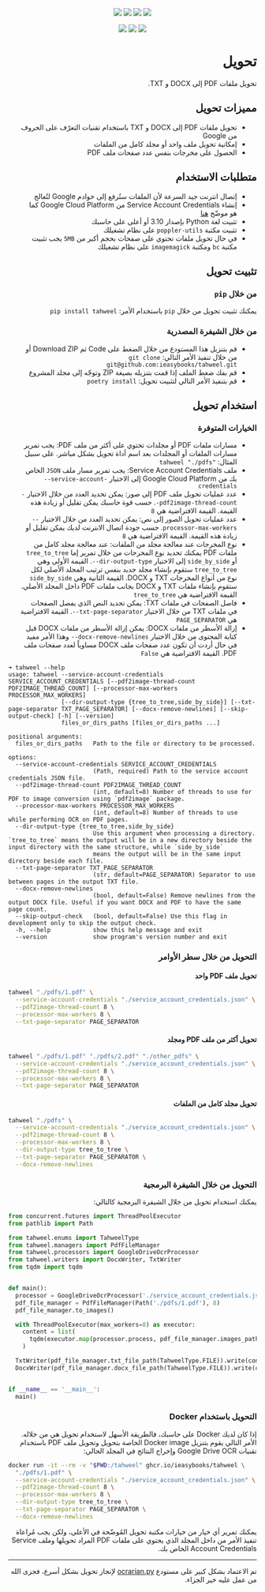 <div align="center">
  <a href="https://pypi.org/project/tahweel" target="_blank"><img src="https://img.shields.io/pypi/v/tahweel?label=PyPI%20Version&color=limegreen" /></a>
  <a href="https://pypi.org/project/tahweel" target="_blank"><img src="https://img.shields.io/pypi/pyversions/tahweel?color=limegreen" /></a>
  <a href="https://github.com/ieasybooks/tahweel/blob/main/LICENSE" target="_blank"><img src="https://img.shields.io/pypi/l/tahweel?color=limegreen" /></a>
  <a href="https://pepy.tech/project/tahweel" target="_blank"><img src="https://static.pepy.tech/badge/tahweel" /></a>

  <a href="https://github.com/ieasybooks/tahweel/actions/workflows/pre-commit.yml" target="_blank"><img src="https://github.com/ieasybooks/tahweel/actions/workflows/pre-commit.yml/badge.svg" /></a>
  <a href="https://sonarcloud.io/summary/new_code?id=ieasybooks_tahweel" target="_blank"><img src="https://sonarcloud.io/api/project_badges/measure?project=ieasybooks_tahweel&metric=code_smells" /></a>
  <a href="https://tahweel.ieasybooks.com" target="_blank"><img src="https://colab.research.google.com/assets/colab-badge.svg" /></a>
</div>

<h1 dir="rtl">تحويل</h1>

<p dir="rtl">تحويل ملفات PDF إلى DOCX و TXT.</p>

<h2 dir="rtl">مميزات تحويل</h2>

<ul dir="rtl">
  <li>تحويل ملفات PDF إلى DOCX و TXT باستخدام تقنيات التعرّف على الحروف من Google</li>
  <li>إمكانية تحويل ملف واحد أو مجلد كامل من الملفات</li>
  <li>الحصول على مخرجات بنفس عدد صفحات ملف PDF</li>
</ul>

<h2 dir="rtl">متطلبات الاستخدام</h2>

<ul dir="rtl">
  <li>إتصال انترنت جيد السرعة لأن الملفات ستُرفع إلى خوادم Google لتُعالج</li>
  <li>إنشاء Service Account Credentials من Google Cloud Platform كما هو موضّح <a href="https://developers.google.com/workspace/guides/create-credentials">هنا</a></li>
  <li>تثبيت لغة Python بإصدار 3.10 أو أعلى على حاسبك</li>
  <li>تثبيت مكتبة <code>poppler-utils</code> على نظام تشغيلك</li>
  <li>في حال تحويل ملفات تحتوي على صفحات بحجم أكبر من <code dir=ltr>5MB</code> يجب تثبيت مكتبة <code>bc</code> ومكتبة <code>imagemagick</code> على نظام تشغيلك</li>
</ul>

<h2 dir="rtl">تثبيت تحويل</h2>

<h3 dir="rtl">من خلال <code>pip</code></h3>

<p dir="rtl">يمكنك تثبيت تحويل من خلال <code>pip</code> باستخدام الأمر: <code dir="ltr">pip install tahweel</code></p>

<h3 dir="rtl">من خلال الشيفرة المصدرية</h3>

<ul dir="rtl">
  <li>قم بتنزيل هذا المستودع من خلال الضغط على Code ثم Download ZIP أو من خلال تنفيذ الأمر التالي: <code>git clone git@github.com:ieasybooks/tahweel.git</code></li>
  <li>قم بفك ضغط الملف إذا قمت بتنزيله بصيغة ZIP وتوجّه إلى مجلد المشروع</li>
  <li>قم بتنفيذ الأمر التالي لتثبيت تحويل: <code dir="ltr">poetry install</code></li>
</ul>

<h2 dir="rtl">استخدام تحويل</h2>

<h3 dir="rtl">الخيارات المتوفرة</h3>

<ul dir="rtl">
  <li>مسارات ملفات PDF أو مجلدات تحتوي على أكثر من ملف PDF: يجب تمرير مسارات الملفات أو المجلدات بعد اسم أداة تحويل بشكل مباشر. على سبيل المثال: <code dir="ltr">tahweel "./pdfs"</code></li>
  <li>ملف Service Account Credentials: يجب تمرير مسار ملف <code>JSON</code> الخاص بك من Google Cloud Platform إلى الاختيار <code dir="ltr">--service-account-credentials</code></li>
  <li>عدد عمليات تحويل ملف PDF إلى صور: يمكن تحديد العدد من خلال الاختيار <code dir="ltr">--pdf2image-thread-count</code>. حسب قوة حاسبك يمكن تقليل أو زيادة هذه القيمة. القيمة الافتراضية هي <code dir="ltr">8</code></li>
  <li>عدد عمليات تحويل الصور إلى نص: يمكن تحديد العدد من خلال الاختيار <code dir="ltr">--processor-max-workers</code>. حسب جودة اتصال الانترنت لديك يمكن تقليل أو زيادة هذه القيمة. القيمة الافتراضية هي <code dir="ltr">8</code></li>
  <li>نوع المخرجات عند معالجة مجلد من الملفات: عند معالجة مجلد كامل من ملفات PDF يمكنك تحديد نوع المخرجات من خلال تمرير إما <code>tree_to_tree</code> أو <code>side_by_side</code> إلى الاختيار <code dir="ltr">--dir-output-type</code>. القيمة الأولى وهي <code>tree_to_tree</code> ستقوم بإنشاء مجلد جديد بنفس ترتيب المجلد الأصلي لكل نوع من أنواع المخرجات TXT و DOCX. القيمة الثانية وهي <code>side_by_side</code> ستقوم بإنشاء ملفات TXT و DOCX بجانب ملفات PDF داخل المجلد الأصلي. القيمة الافتراضية هي <code dir="ltr">tree_to_tree</code></li>
  <li>فاصل الصفحات في ملفات TXT: يمكن تحديد النص الذي يفصل الصفحات في ملفات TXT من خلال الاختيار <code dir="ltr">--txt-page-separator</code>. القيمة الافتراضية هي <code dir="ltr">PAGE_SEPARATOR</code></li>
  <li>إزالة الأسطر من ملفات DOCX: يمكن إزالة الأسطر من ملفات DOCX قبل كتابة المحتوى من خلال الاختيار <code dir="ltr">--docx-remove-newlines</code> وهذا الأمر مفيد في حال أردت أن تكون عدد صفحات ملف DOCX مساوياً لعدد صفحات ملف PDF. القيمة الافتراضية هي <code dir="ltr">False</code></li>
</ul>

```
➜ tahweel --help
usage: tahweel --service-account-credentials SERVICE_ACCOUNT_CREDENTIALS [--pdf2image-thread-count PDF2IMAGE_THREAD_COUNT] [--processor-max-workers PROCESSOR_MAX_WORKERS]
               [--dir-output-type {tree_to_tree,side_by_side}] [--txt-page-separator TXT_PAGE_SEPARATOR] [--docx-remove-newlines] [--skip-output-check] [-h] [--version]
               files_or_dirs_paths [files_or_dirs_paths ...]

positional arguments:
  files_or_dirs_paths   Path to the file or directory to be processed.

options:
  --service-account-credentials SERVICE_ACCOUNT_CREDENTIALS
                        (Path, required) Path to the service account credentials JSON file.
  --pdf2image-thread-count PDF2IMAGE_THREAD_COUNT
                        (int, default=8) Number of threads to use for PDF to image conversion using `pdf2image` package.
  --processor-max-workers PROCESSOR_MAX_WORKERS
                        (int, default=8) Number of threads to use while performing OCR on PDF pages.
  --dir-output-type {tree_to_tree,side_by_side}
                        Use this argument when processing a directory. `tree_to_tree` means the output will be in a new directory beside the input directory with the same structure, while `side_by_side`
                        means the output will be in the same input directory beside each file.
  --txt-page-separator TXT_PAGE_SEPARATOR
                        (str, default=PAGE_SEPARATOR) Separator to use between pages in the output TXT file.
  --docx-remove-newlines
                        (bool, default=False) Remove newlines from the output DOCX file. Useful if you want DOCX and PDF to have the same page count.
  --skip-output-check   (bool, default=False) Use this flag in development only to skip the output check.
  -h, --help            show this help message and exit
  --version             show program's version number and exit
```

<h3 dir="rtl">التحويل من خلال سطر الأوامر</h3>

<h4 dir="rtl">تحويل ملف PDF واحد</h4>

```bash
tahweel "./pdfs/1.pdf" \
  --service-account-credentials "./service_account_credentials.json" \
  --pdf2image-thread-count 8 \
  --processor-max-workers 8 \
  --txt-page-separator PAGE_SEPARATOR
```

<h4 dir="rtl">تحويل أكثر من ملف PDF ومجلد</h4>

```bash
tahweel "./pdfs/1.pdf" "./pdfs/2.pdf" "./other_pdfs" \
  --service-account-credentials "./service_account_credentials.json" \
  --pdf2image-thread-count 8 \
  --processor-max-workers 8 \
  --txt-page-separator PAGE_SEPARATOR
```

<h4 dir="rtl">تحويل مجلد كامل من الملفات</h4>

```bash
tahweel "./pdfs" \
  --service-account-credentials "./service_account_credentials.json" \
  --pdf2image-thread-count 8 \
  --processor-max-workers 8 \
  --dir-output-type tree_to_tree \
  --txt-page-separator PAGE_SEPARATOR \
  --docx-remove-newlines
```

<h3 dir="rtl">التحويل من خلال الشيفرة البرمجية</h3>

<p dir="rtl">يمكنك استخدام تحويل من خلال الشيفرة البرمجية كالتالي:</p>

```python
from concurrent.futures import ThreadPoolExecutor
from pathlib import Path

from tahweel.enums import TahweelType
from tahweel.managers import PdfFileManager
from tahweel.processors import GoogleDriveOcrProcessor
from tahweel.writers import DocxWriter, TxtWriter
from tqdm import tqdm


def main():
  processor = GoogleDriveOcrProcessor('./service_account_credentials.json')
  pdf_file_manager = PdfFileManager(Path('./pdfs/1.pdf'), 8)
  pdf_file_manager.to_images()

  with ThreadPoolExecutor(max_workers=8) as executor:
    content = list(
      tqdm(executor.map(processor.process, pdf_file_manager.images_paths), total=pdf_file_manager.pages_count()),
    )

  TxtWriter(pdf_file_manager.txt_file_path(TahweelType.FILE)).write(content, 'PAGE_SEPARATOR')
  DocxWriter(pdf_file_manager.docx_file_path(TahweelType.FILE)).write(content, False)


if __name__ == '__main__':
  main()
```

<h3 dir="rtl">التحويل باستخدام Docker</h3>

<p dir="rtl">إذا كان لديك Docker على حاسبك، فالطريقة الأسهل لاستخدام تحويل هي من خلاله. الأمر التالي يقوم بتنزيل Docker image الخاصة بتحويل وتحويل ملف PDF باستخدام تقنيات Google Drive OCR وإخراج النتائج في المجلد الحالي:</p>

```bash
docker run -it --rm -v "$PWD:/tahweel" ghcr.io/ieasybooks/tahweel \
  "./pdfs/1.pdf" \
  --service-account-credentials "./service_account_credentials.json" \
  --pdf2image-thread-count 8 \
  --processor-max-workers 8 \
  --dir-output-type tree_to_tree \
  --txt-page-separator PAGE_SEPARATOR \
  --docx-remove-newlines
```

<p dir="rtl">يمكنك تمرير أي خيار من خيارات مكتبة تحويل المُوضّحة في الأعلى، ولكن يجب مُراعاة تنفيذ الأمر من داخل المجلد الذي يحتوي على ملفات PDF المراد تحويلها وملف Service Account Credentials الخاص بك.</p>

<hr>

<p dir="rtl">تم الاعتماد بشكل كبير على مستودع <a href="https://github.com/ocrarian/ocrarian.py">ocrarian.py</a> لإنجاز تحويل بشكل أسرع، فجزى الله من عمل عليه خير الجزاء.</p>